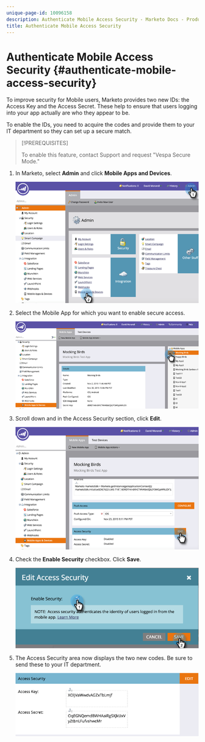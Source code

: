 ```yaml
---
unique-page-id: 10096158
description: Authenticate Mobile Access Security - Marketo Docs - Product Documentation
title: Authenticate Mobile Access Security
---
```


# Authenticate Mobile Access Security {#authenticate-mobile-access-security}

To improve security for Mobile users, Marketo provides two new IDs: the Access Key and the Access Secret. These help to ensure that users logging into your app actually are who they appear to be.

To enable the IDs, you need to acquire the codes and provide them to your IT department so they can set up a secure match.

>[!PREREQUISITES]
>
>To enable this feature, contact Support and request "Vespa Secure Mode."

1. In Marketo, select **Admin** and click **Mobile Apps and Devices**.

   ![](assets/image2015-12-1-14-3a36-3a30.png)

1. Select the Mobile App for which you want to enable secure access.

   ![](assets/image2015-12-2-10-3a18-3a6.png)

1. Scroll down and in the Access Security section, click **Edit**.

   ![](assets/image2015-12-1-14-3a41-3a37.png)

1. Check the **Enable Security** checkbox. Click **Save**.

   ![](assets/image2015-12-1-14-3a54-3a0.png)

1. The Access Security area now displays the two new codes. Be sure to send these to your IT department.

   ![](assets/image2015-12-1-14-3a57-3a34.png)
